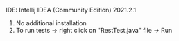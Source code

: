 IDE: Intellij IDEA (Community Edition) 2021.2.1

1. No additional installation
2. To run tests -> right click on "RestTest.java" file -> Run